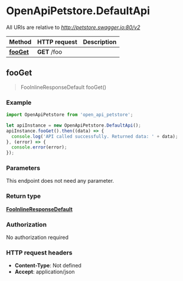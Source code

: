 # OpenApiPetstore.DefaultApi

All URIs are relative to *http://petstore.swagger.io:80/v2*

Method | HTTP request | Description
------------- | ------------- | -------------
[**fooGet**](DefaultApi.md#fooGet) | **GET** /foo | 



## fooGet

> FooInlineResponseDefault fooGet()



### Example

```javascript
import OpenApiPetstore from 'open_api_petstore';

let apiInstance = new OpenApiPetstore.DefaultApi();
apiInstance.fooGet().then((data) => {
  console.log('API called successfully. Returned data: ' + data);
}, (error) => {
  console.error(error);
});

```

### Parameters

This endpoint does not need any parameter.

### Return type

[**FooInlineResponseDefault**](FooInlineResponseDefault.md)

### Authorization

No authorization required

### HTTP request headers

- **Content-Type**: Not defined
- **Accept**: application/json

